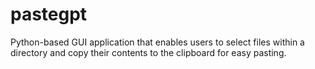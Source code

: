 # pastegpt
Python-based GUI application that enables users to select files within a directory and copy their contents to the clipboard for easy pasting.​

